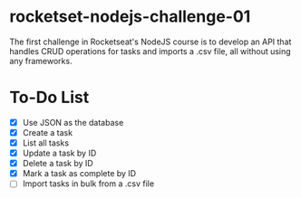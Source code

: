 # rocketset-nodejs-challenge-01

The first challenge in Rocketseat's NodeJS course is to develop an API that handles CRUD operations for tasks and imports a .csv file, all without using any frameworks.

# To-Do List

- [x] Use JSON as the database
- [x] Create a task
- [x] List all tasks
- [x] Update a task by ID
- [x] Delete a task by ID
- [x] Mark a task as complete by ID
- [ ] Import tasks in bulk from a .csv file
